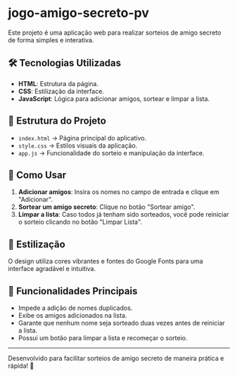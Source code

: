 # jogo-amigo-secreto-pv

Este projeto é uma aplicação web para realizar sorteios de amigo secreto de forma simples e interativa.

## 🛠️ Tecnologias Utilizadas

- **HTML**: Estrutura da página.
- **CSS**: Estilização da interface.
- **JavaScript**: Lógica para adicionar amigos, sortear e limpar a lista.

## 📂 Estrutura do Projeto

- `index.html` → Página principal do aplicativo.
- `style.css` → Estilos visuais da aplicação.
- `app.js` → Funcionalidade do sorteio e manipulação da interface.

## 🚀 Como Usar

1. **Adicionar amigos**: Insira os nomes no campo de entrada e clique em "Adicionar".
2. **Sortear um amigo secreto**: Clique no botão "Sortear amigo".
3. **Limpar a lista**: Caso todos já tenham sido sorteados, você pode reiniciar o sorteio clicando no botão "Limpar Lista".

## 🎨 Estilização

O design utiliza cores vibrantes e fontes do Google Fonts para uma interface agradável e intuitiva.

## 📌 Funcionalidades Principais

- Impede a adição de nomes duplicados.
- Exibe os amigos adicionados na lista.
- Garante que nenhum nome seja sorteado duas vezes antes de reiniciar a lista.
- Possui um botão para limpar a lista e recomeçar o sorteio.

---

Desenvolvido para facilitar sorteios de amigo secreto de maneira prática e rápida! 🎁

